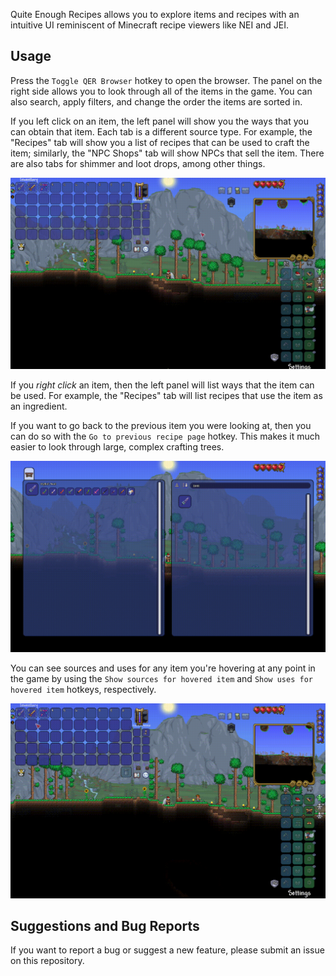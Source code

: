 Quite Enough Recipes allows you to explore items and recipes with an intuitive UI reminiscent of
Minecraft recipe viewers like NEI and JEI.

## Usage
Press the `Toggle QER Browser` hotkey to open the browser. The panel on the right side allows you
to look through all of the items in the game. You can also search, apply filters, and change the
order the items are sorted in.

If you left click on an item, the left panel will show you the ways that you can obtain that item.
Each tab is a different source type. For example, the "Recipes" tab will show you a list of recipes
that can be used to craft the item; similarly, the "NPC Shops" tab will show NPCs that sell the
item. There are also tabs for shimmer and loot drops, among other things.

![Source tabs](/readme_images/source_tabs.gif)

If you *right click* an item, then the left panel will list ways that the item can be used. For
example, the "Recipes" tab will list recipes that use the item as an ingredient.

If you want to go back to the previous item you were looking at, then you can do so with the `Go to
previous recipe page` hotkey. This makes it much easier to look through large, complex crafting
trees.

![Go back](/readme_images/go_back.gif)

You can see sources and uses for any item you're hovering at any point in the game by using the
`Show sources for hovered item` and `Show uses for hovered item` hotkeys, respectively.

![Show info for hovered item](/readme_images/hovered.gif)

## Suggestions and Bug Reports
If you want to report a bug or suggest a new feature, please submit an issue on this repository.
